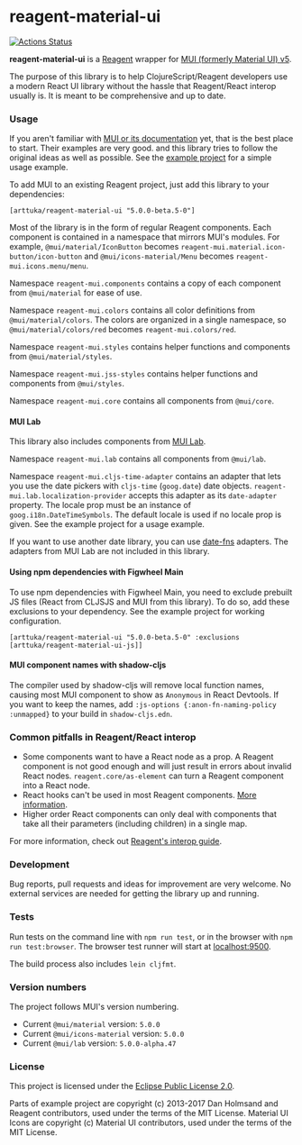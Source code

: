 # reagent-material-ui

[![Actions Status](https://github.com/arttuka/reagent-material-ui/workflows/CI/badge.svg)](https://github.com/arttuka/reagent-material-ui/actions)

**reagent-material-ui** is a [Reagent](http://reagent-project.github.io/) wrapper
for [MUI (formerly Material UI) v5](https://mui.com/).

The purpose of this library is to help ClojureScript/Reagent developers use a modern React UI library
without the hassle that Reagent/React interop usually is. It is meant to be comprehensive and up to date.

### Usage

If you aren't familiar with [MUI or its documentation](https://mui.com) yet, that is the best place to start.
Their examples are very good. and this library tries to follow the original ideas as well as possible. See the [example project](./example) for a simple usage example.

To add MUI to an existing Reagent project, just add this library to your dependencies:
```
[arttuka/reagent-material-ui "5.0.0-beta.5-0"]
```

Most of the library is in the form of regular Reagent components. Each component is contained in a namespace that mirrors
MUI's modules. For example, `@mui/material/IconButton` becomes `reagent-mui.material.icon-button/icon-button`
and `@mui/icons-material/Menu` becomes `reagent-mui.icons.menu/menu`.

Namespace `reagent-mui.components` contains a copy of each component from `@mui/material` for ease of use.

Namespace `reagent-mui.colors` contains all color definitions from `@mui/material/colors`.
The colors are organized in a single namespace, so `@mui/material/colors/red` becomes `reagent-mui.colors/red`.

Namespace `reagent-mui.styles` contains helper functions and components from `@mui/material/styles`.

Namespace `reagent-mui.jss-styles` contains helper functions and components from `@mui/styles`.

Namespace `reagent-mui.core` contains all components from `@mui/core`.

#### MUI Lab

This library also includes components from [MUI Lab](https://mui.com/components/about-the-lab/).

Namespace `reagent-mui.lab` contains all components from `@mui/lab`.

Namespace `reagent-mui.cljs-time-adapter` contains an adapter that lets you use the date pickers with `cljs-time` (`goog.date`) date objects.
`reagent-mui.lab.localization-provider` accepts this adapter as its `date-adapter` property.
The locale prop must be an instance of `goog.i18n.DateTimeSymbols`. The default locale is used if no locale prop is given.
See the example project for a usage example.

If you want to use another date library, you can use [date-fns](https://date-fns.org/) adapters.
The adapters from MUI Lab are not included in this library.

#### Using npm dependencies with Figwheel Main

To use npm dependencies with Figwheel Main, you need to exclude prebuilt JS files (React from CLJSJS and MUI from this library).
To do so, add these exclusions to your dependency. See the example project for working configuration.

    [arttuka/reagent-material-ui "5.0.0-beta.5-0" :exclusions [arttuka/reagent-material-ui-js]]

#### MUI component names with shadow-cljs

The compiler used by shadow-cljs will remove local function names, causing most MUI component to
show as `Anonymous` in React Devtools. If you want to keep the names, add `:js-options {:anon-fn-naming-policy :unmapped}`
to your build in `shadow-cljs.edn`.

### Common pitfalls in Reagent/React interop

* Some components want to have a React node as a prop. A Reagent component is not good enough and will just result in
  errors about invalid React nodes. `reagent.core/as-element` can turn a Reagent component into a React node.
* React hooks can't be used in most Reagent components. [More information](https://cljdoc.org/d/reagent/reagent/1.0.0-alpha2/doc/tutorials/react-features#hooks).
* Higher order React components can only deal with components that take all their parameters
  (including children) in a single map.
  
For more information, check out [Reagent's interop guide](https://cljdoc.org/d/reagent/reagent/1.0.0-alpha2/doc/tutorials/interop-with-react).

### Development

Bug reports, pull requests and ideas for improvement are very welcome. No external services are needed for getting the library up and running.

### Tests

Run tests on the command line with `npm run test`, or in the browser with `npm run test:browser`. The browser test runner will start at [localhost:9500](http://localhost:9500).

The build process also includes `lein cljfmt`. 

### Version numbers

The project follows MUI's version numbering.

* Current `@mui/material` version: `5.0.0`
* Current `@mui/icons-material` version: `5.0.0`
* Current `@mui/lab` version: `5.0.0-alpha.47`

### License

This project is licensed under the [Eclipse Public License 2.0](https://www.eclipse.org/legal/epl-2.0/).

Parts of example project are copyright (c) 2013-2017 Dan Holmsand and Reagent contributors, used under the terms of the MIT License. Material UI Icons are copyright (c) Material UI contributors, used under the terms of the MIT License. 

